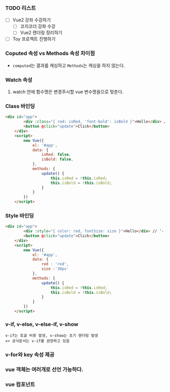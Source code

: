 ### TODO 리스트

- [ ] Vue2 강좌 수강하기
  - [ ] 코지코더 강좌 수강
  - [ ] Vue2 렌더링 정리하기
- [ ] Toy 프로젝트 진행하기

### Coputed 속성 vs Methods 속성 차이점

- `computed`는 결과를 캐싱하고 `Methods`는 캐싱을 하지 않는다.

### Watch 속성 

1. watch 안에 함수명은 변경주시할 vue 변수명을으로 맞춘다.
  

### Class 바인딩

```html
<div id="app">
        <div :class="{ red: isRed, 'font-bold': isBold }">Hello</div> // '-' 가 있는 경우, 클래스명을 ''안으로 묶는다.
        <button @click="update">Click</button>
    </div>
    <script>
        new Vue({
            el: '#app',
            data: {
                isRed: false,
                isBold: false,
            },
            methods: {
                update() {
                    this.isRed = !this.isRed;
                    this.isBold = !this.isBold;
                }
            }
        })
    </script>
```

### Style 바인딩

```html
<div id="app">
        <div :style="{ color: red, fontSize: size }">Hello</div> // '-' 가 있는 경우, 클래스명을 ''안으로 묶는다.
        <button @click="update">Click</button>
    </div>
    <script>
        new Vue({
            el: '#app',
            data: {
                red : 'red',
                size :'30px'
            },
            methods: {
                update() {
                    this.isRed = !this.isRed;
                    this.isBold = !this.isBold;
                }
            }
        })
    </script>
```

### v-if, v-else, v-else-if, v-show


```
v-if는 토글 비용 발생, v-show는 초기 렌더링 발생 
=> 공식문서는 v-if를 권장하고 있음 
```

### v-for와 key 속성 제공


### vue 객체는 여러개로 선언 가능하다.


### vue 컴포넌트
